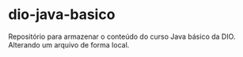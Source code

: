 # dio-java-basico
Repositório para armazenar o conteúdo do curso Java básico da DIO.
Alterando um arquivo de forma local.